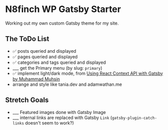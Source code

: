 # N8finch WP Gatsby Starter

Working out my own custom Gatsby theme for my site.

## The ToDo List

- ✅ posts queried and displayed
- ✅ pages queried and displayed
- ✅ categories and tags queried and displayed
- ___ get the Primary menu (by slug: `primary`)
- ✅ implement light/dark mode, from [Using React Context API with Gatsby by Muhammad Muhsin](https://www.gatsbyjs.org/blog/2019-01-31-using-react-context-api-with-gatsby/)
- arrange and style like tania.dev and adamwathan.me


## Stretch Goals

- ___ Featured images done with Gatsby Image
- ___ internal links are replaced with Gatsby `Link` (`gatsby-plugin-catch-links` doesn't seem to work?)